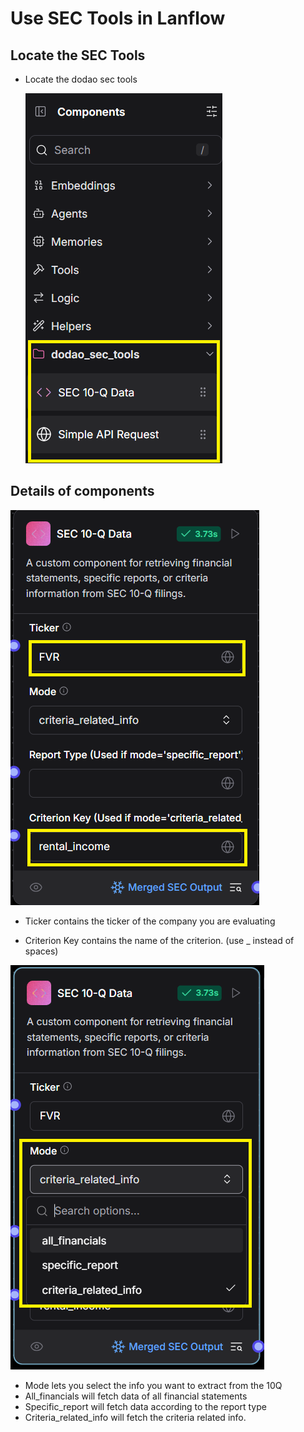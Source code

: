 # Use SEC Tools in Lanflow

## Locate the SEC Tools

- Locate the dodao sec tools

  ![Dodao SEC Tools](./images/criteira_and_report/dodao_sec_tools.png)

## Details of components

![Copy Criteria](./images/criteira_and_report/SEC-10Q-tool-criterion.png)

- Ticker contains the ticker of the company you are evaluating

- Criterion Key contains the name of the criterion. (use \_ instead of spaces)

![Copy Criteria](./images/criteira_and_report/SEC-10Q-tool-modes.png)

- Mode lets you select the info you want to extract from the 10Q
- All_financials will fetch data of all financial statements
- Specific_report will fetch data according to the report type
- Criteria_related_info will fetch the criteria related info.
